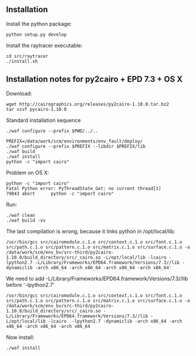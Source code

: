

Installation
------------

Install the python package:

    python setup.py develop

Install the raytracer executable:

    cd src/raytracer
    ./install.sh


Installation notes for py2cairo + EPD 7.3 + OS X
-------------------------------------------------

Download:

    wget http://cairographics.org/releases/py2cairo-1.10.0.tar.bz2
    tar xzvf pycairo-1.10.0

Standard installation sequence

    ./waf configure --prefix $PWD/../..

    PREFIX=/data/work/scm/environments/env_fault/deploy/
    ./waf configure --prefix $PREFIX --libdir $PREFIX/lib 
    ./waf build
    ./waf install
    python -c "import cairo"



Problem on OS X:

    python -c "import cairo"      
    Fatal Python error: PyThreadState_Get: no current thread[1]   
    79043 abort      python -c "import cairo"

Run:
    
    ./waf clean
    ./waf build -vv

The last compilation is wrong, because it links python in /opt/local/lib:

    /usr/bin/gcc src/cairomodule.c.1.o src/context.c.1.o src/font.c.1.o src/path.c.1.o src/pattern.c.1.o src/matrix.c.1.o src/surface.c.1.o -o /data/work/scm/env_bv/src-third/py2cairo-1.10.0/build_directory/src/_cairo.so -L/opt/local/lib -lcairo -lpython2.7 -L/Library/Frameworks/EPD64.framework/Versions/7.3//lib -dynamiclib -arch x86_64 -arch x86_64 -arch x86_64 -arch x86_64'

We need to add -L/Library/Frameworks/EPD64.framework/Versions/7.3//lib  before '-lpython2.7'

    /usr/bin/gcc src/cairomodule.c.1.o src/context.c.1.o src/font.c.1.o src/path.c.1.o src/pattern.c.1.o src/matrix.c.1.o src/surface.c.1.o -o /data/work/scm/env_bv/src-third/py2cairo-1.10.0/build_directory/src/_cairo.so -L/Library/Frameworks/EPD64.framework/Versions/7.3//lib -L/opt/local/lib -lcairo  -lpython2.7 -dynamiclib -arch x86_64 -arch x86_64 -arch x86_64 -arch x86_64

Now install:
   
    ./waf install


